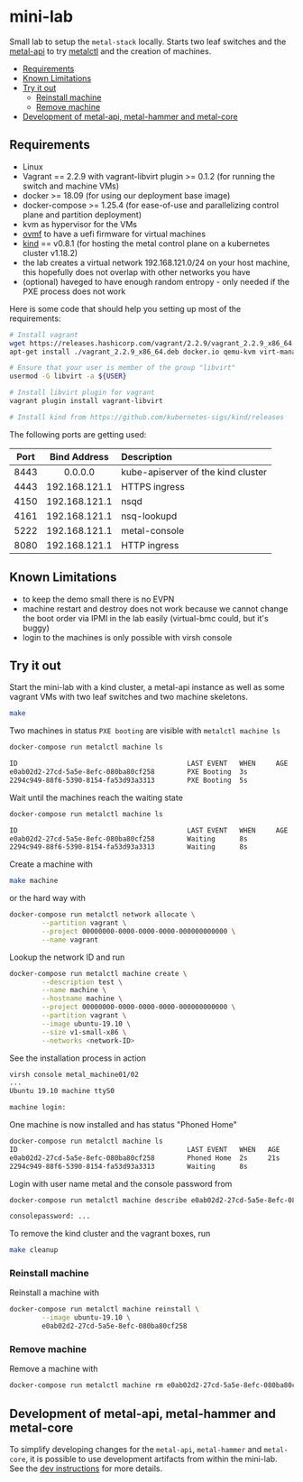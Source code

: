 # mini-lab

Small lab to setup the `metal-stack` locally. Starts two leaf switches and the [metal-api](https://github.com/metal-stack/metal-api) to try [metalctl](https://github.com/metal-stack/metalctl) and the creation of machines.

<!-- TOC depthFrom:2 depthTo:6 withLinks:1 updateOnSave:1 orderedList:0 -->

- [Requirements](#requirements)
- [Known Limitations](#known-limitations)
- [Try it out](#try-it-out)
	- [Reinstall machine](#reinstall-machine)
	- [Remove machine](#remove-machine)
- [Development of metal-api, metal-hammer and metal-core](#development-of-metal-api-metal-hammer-and-metal-core)

<!-- /TOC -->

## Requirements

- Linux
- Vagrant == 2.2.9 with vagrant-libvirt plugin >= 0.1.2 (for running the switch and machine VMs)
- docker >= 18.09 (for using our deployment base image)
- docker-compose >= 1.25.4 (for ease-of-use and parallelizing control plane and partition deployment)
- kvm as hypervisor for the VMs
- [ovmf](https://wiki.ubuntu.com/UEFI/OVMF) to have a uefi firmware for virtual machines
- [kind](https://github.com/kubernetes-sigs/kind/releases) == v0.8.1 (for hosting the metal control plane on a kubernetes cluster v1.18.2)
- the lab creates a virtual network 192.168.121.0/24 on your host machine, this hopefully does not overlap with other networks you have
- (optional) haveged to have enough random entropy - only needed if the PXE process does not work

Here is some code that should help you setting up most of the requirements:

 ```bash
# Install vagrant
wget https://releases.hashicorp.com/vagrant/2.2.9/vagrant_2.2.9_x86_64.deb
apt-get install ./vagrant_2.2.9_x86_64.deb docker.io qemu-kvm virt-manager ovmf net-tools libvirt-dev

# Ensure that your user is member of the group "libvirt"
usermod -G libvirt -a ${USER}

# Install libvirt plugin for vagrant
vagrant plugin install vagrant-libvirt

# Install kind from https://github.com/kubernetes-sigs/kind/releases
```

The following ports are getting used:

| Port | Bind Address  | Description                        |
|:----:|:-------------:|:---------------------------------- |
| 8443 | 0.0.0.0       | kube-apiserver of the kind cluster |
| 4443 | 192.168.121.1 | HTTPS ingress                      |
| 4150 | 192.168.121.1 | nsqd                               |
| 4161 | 192.168.121.1 | nsq-lookupd                        |
| 5222 | 192.168.121.1 | metal-console                      |
| 8080 | 192.168.121.1 | HTTP ingress                       |

## Known Limitations

- to keep the demo small there is no EVPN
- machine restart and destroy does not work because we cannot change the boot order via IPMI in the lab easily (virtual-bmc could, but it's buggy)
- login to the machines is only possible with virsh console

## Try it out

Start the mini-lab with a kind cluster, a metal-api instance as well as some vagrant VMs with two leaf switches and two machine skeletons.

```bash
make
```

Two machines in status `PXE booting` are visible with `metalctl machine ls`

```bash
docker-compose run metalctl machine ls

ID                                          LAST EVENT   WHEN     AGE  HOSTNAME  PROJECT  SIZE          IMAGE  PARTITION
e0ab02d2-27cd-5a5e-8efc-080ba80cf258        PXE Booting  3s
2294c949-88f6-5390-8154-fa53d93a3313        PXE Booting  5s
```

Wait until the machines reach the waiting state

```bash
docker-compose run metalctl machine ls

ID                                          LAST EVENT   WHEN     AGE  HOSTNAME  PROJECT  SIZE          IMAGE  PARTITION
e0ab02d2-27cd-5a5e-8efc-080ba80cf258        Waiting      8s                               v1-small-x86         vagrant
2294c949-88f6-5390-8154-fa53d93a3313        Waiting      8s                               v1-small-x86         vagrant
```

Create a machine with

```bash
make machine
```

or the hard way with

```bash
docker-compose run metalctl network allocate \
        --partition vagrant \
        --project 00000000-0000-0000-0000-000000000000 \
        --name vagrant
```

Lookup the network ID and run

```bash
docker-compose run metalctl machine create \
        --description test \
        --name machine \
        --hostname machine \
        --project 00000000-0000-0000-0000-000000000000 \
        --partition vagrant \
        --image ubuntu-19.10 \
        --size v1-small-x86 \
        --networks <network-ID>
```

See the installation process in action

```bash
virsh console metal_machine01/02
...
Ubuntu 19.10 machine ttyS0

machine login:
```

One machine is now installed and has status "Phoned Home"

```bash
docker-compose run metalctl machine ls
ID                                          LAST EVENT   WHEN   AGE     HOSTNAME  PROJECT                               SIZE          IMAGE         PARTITION
e0ab02d2-27cd-5a5e-8efc-080ba80cf258        Phoned Home  2s     21s     machine   00000000-0000-0000-0000-000000000000  v1-small-x86  Ubuntu 19.10  vagrant
2294c949-88f6-5390-8154-fa53d93a3313        Waiting      8s                                                             v1-small-x86                vagrant
```

Login with user name metal and the console password from

```bash
docker-compose run metalctl machine describe e0ab02d2-27cd-5a5e-8efc-080ba80cf258 | grep password

consolepassword: ...
```

To remove the kind cluster and the vagrant boxes, run

```bash
make cleanup
```

### Reinstall machine

Reinstall a machine with

```bash
docker-compose run metalctl machine reinstall \
        --image ubuntu-19.10 \
        e0ab02d2-27cd-5a5e-8efc-080ba80cf258
```

### Remove machine

Remove a machine with

```bash
docker-compose run metalctl machine rm e0ab02d2-27cd-5a5e-8efc-080ba80cf258
```

## Development of metal-api, metal-hammer and metal-core

To simplify developing changes for the `metal-api`, `metal-hammer` and `metal-core`, it is possible to use development artifacts from within the mini-lab.
See the [dev instructions](DEV_INSTRUCTIONS.md) for more details.
